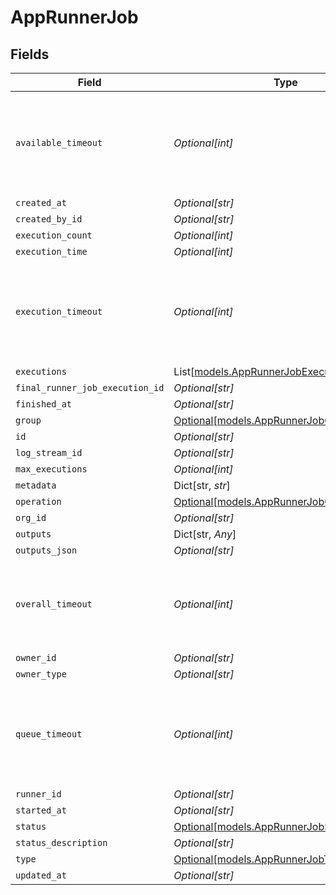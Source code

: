 # AppRunnerJob


## Fields

| Field                                                                                   | Type                                                                                    | Required                                                                                | Description                                                                             |
| --------------------------------------------------------------------------------------- | --------------------------------------------------------------------------------------- | --------------------------------------------------------------------------------------- | --------------------------------------------------------------------------------------- |
| `available_timeout`                                                                     | *Optional[int]*                                                                         | :heavy_minus_sign:                                                                      | available timeout is how long a job can be marked as "available" before being requeued  |
| `created_at`                                                                            | *Optional[str]*                                                                         | :heavy_minus_sign:                                                                      | N/A                                                                                     |
| `created_by_id`                                                                         | *Optional[str]*                                                                         | :heavy_minus_sign:                                                                      | N/A                                                                                     |
| `execution_count`                                                                       | *Optional[int]*                                                                         | :heavy_minus_sign:                                                                      | N/A                                                                                     |
| `execution_time`                                                                        | *Optional[int]*                                                                         | :heavy_minus_sign:                                                                      | N/A                                                                                     |
| `execution_timeout`                                                                     | *Optional[int]*                                                                         | :heavy_minus_sign:                                                                      | execution timeout is how long a job can be marked as "exeucuting" before being requeued |
| `executions`                                                                            | List[[models.AppRunnerJobExecution](../models/apprunnerjobexecution.md)]                | :heavy_minus_sign:                                                                      | N/A                                                                                     |
| `final_runner_job_execution_id`                                                         | *Optional[str]*                                                                         | :heavy_minus_sign:                                                                      | N/A                                                                                     |
| `finished_at`                                                                           | *Optional[str]*                                                                         | :heavy_minus_sign:                                                                      | N/A                                                                                     |
| `group`                                                                                 | [Optional[models.AppRunnerJobGroup]](../models/apprunnerjobgroup.md)                    | :heavy_minus_sign:                                                                      | N/A                                                                                     |
| `id`                                                                                    | *Optional[str]*                                                                         | :heavy_minus_sign:                                                                      | N/A                                                                                     |
| `log_stream_id`                                                                         | *Optional[str]*                                                                         | :heavy_minus_sign:                                                                      | N/A                                                                                     |
| `max_executions`                                                                        | *Optional[int]*                                                                         | :heavy_minus_sign:                                                                      | N/A                                                                                     |
| `metadata`                                                                              | Dict[str, *str*]                                                                        | :heavy_minus_sign:                                                                      | N/A                                                                                     |
| `operation`                                                                             | [Optional[models.AppRunnerJobOperationType]](../models/apprunnerjoboperationtype.md)    | :heavy_minus_sign:                                                                      | N/A                                                                                     |
| `org_id`                                                                                | *Optional[str]*                                                                         | :heavy_minus_sign:                                                                      | N/A                                                                                     |
| `outputs`                                                                               | Dict[str, *Any*]                                                                        | :heavy_minus_sign:                                                                      | N/A                                                                                     |
| `outputs_json`                                                                          | *Optional[str]*                                                                         | :heavy_minus_sign:                                                                      | N/A                                                                                     |
| `overall_timeout`                                                                       | *Optional[int]*                                                                         | :heavy_minus_sign:                                                                      | overall timeout is how long a job can be attempted, before being cancelled              |
| `owner_id`                                                                              | *Optional[str]*                                                                         | :heavy_minus_sign:                                                                      | N/A                                                                                     |
| `owner_type`                                                                            | *Optional[str]*                                                                         | :heavy_minus_sign:                                                                      | N/A                                                                                     |
| `queue_timeout`                                                                         | *Optional[int]*                                                                         | :heavy_minus_sign:                                                                      | queue timeout is how long a job can be queued, before being made available              |
| `runner_id`                                                                             | *Optional[str]*                                                                         | :heavy_minus_sign:                                                                      | N/A                                                                                     |
| `started_at`                                                                            | *Optional[str]*                                                                         | :heavy_minus_sign:                                                                      | N/A                                                                                     |
| `status`                                                                                | [Optional[models.AppRunnerJobStatus]](../models/apprunnerjobstatus.md)                  | :heavy_minus_sign:                                                                      | N/A                                                                                     |
| `status_description`                                                                    | *Optional[str]*                                                                         | :heavy_minus_sign:                                                                      | N/A                                                                                     |
| `type`                                                                                  | [Optional[models.AppRunnerJobType]](../models/apprunnerjobtype.md)                      | :heavy_minus_sign:                                                                      | N/A                                                                                     |
| `updated_at`                                                                            | *Optional[str]*                                                                         | :heavy_minus_sign:                                                                      | N/A                                                                                     |